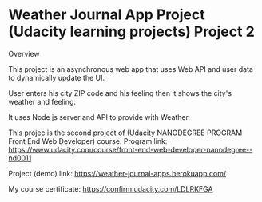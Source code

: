 # Weather Journal App Project (Udacity learning projects) Project 2

Overview

This project is an asynchronous web app that uses Web API and user data to dynamically update the UI.

User enters his city ZIP code and his feeling then it shows the city's weather and feeling.

It uses Node js server and API to provide with Weather.

This projec is the second project of (Udacity NANODEGREE PROGRAM Front End Web Developer) course. Program link:
https://www.udacity.com/course/front-end-web-developer-nanodegree--nd0011

Project (demo) link:
https://weather-journal-apps.herokuapp.com/

My course certificate:
https://confirm.udacity.com/LDLRKFGA
